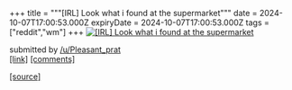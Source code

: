 +++
title = """[IRL] Look what i found at the supermarket"""
date = 2024-10-07T17:00:53.000Z
expiryDate = 2024-10-07T17:00:53.000Z
tags = ["reddit","wm"]
+++
[![[IRL] Look what i found at the supermarket](https://preview.redd.it/ce0ujv7x7dtd1.jpeg?width=640&crop=smart&auto=webp&s=4d27a8a809e6893b4d0ec34e31bfdcb812953238 "[IRL] Look what i found at the supermarket")](https://www.reddit.com/r/unixporn/comments/1fyco3c/irl_look_what_i_found_at_the_supermarket/)

submitted by [/u/Pleasant\_prat](https://www.reddit.com/user/Pleasant_prat)  
[\[link\]](https://i.redd.it/ce0ujv7x7dtd1.jpeg) [\[comments\]](https://www.reddit.com/r/unixporn/comments/1fyco3c/irl_look_what_i_found_at_the_supermarket/)

[[source]](https://www.reddit.com/r/unixporn/comments/1fyco3c/irl_look_what_i_found_at_the_supermarket/)

